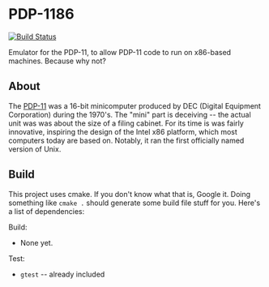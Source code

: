 # PDP-1186

[![Build Status](https://travis-ci.org/C7C8/PDP-1186.svg?branch=master)](https://travis-ci.org/C7C8/PDP-1186)

Emulator for the PDP-11, to allow PDP-11 code to run on x86-based machines.
Because why not?

## About

The [PDP-11](https://en.wikipedia.org/wiki/PDP-11) was a 16-bit minicomputer produced by 
DEC (Digital Equipment Corporation) during the 1970's. The "mini" part is deceiving --
the actual unit was was about the size of a filing cabinet. For its time is was fairly
innovative, inspiring the design of the Intel x86 platform, which most computers today
are based on. Notably, it ran the first officially named version of Unix.

## Build

This project uses cmake. If you don't know what that is, Google it.
Doing something like `cmake .` should generate some build file stuff for
you. Here's a list of dependencies:

Build:

* None yet.

Test:

* `gtest` -- already included

